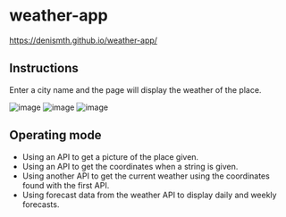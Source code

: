 # weather-app

https://denismth.github.io/weather-app/

## Instructions

Enter a city name and the page will display the weather of the place.

![image](https://github.com/DenisMth/weather-app/assets/151639749/4c90b6ca-24e2-4326-91b5-f7b763c167a1)
![image](https://github.com/DenisMth/weather-app/assets/151639749/fe55a8ce-774c-4403-aca1-f627c2f6bc13)
![image](https://github.com/DenisMth/weather-app/assets/151639749/251af261-9f6b-44d3-b4f6-67585848b926)


## Operating mode

- Using an API to get a picture of the place given.
- Using an API to get the coordinates when a string is given.
- Using another API to get the current weather using the coordinates found with the first API.
- Using forecast data from the weather API to display daily and weekly forecasts.
